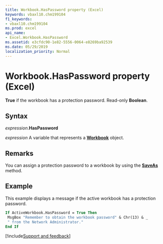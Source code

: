 ```yaml
---
title: Workbook.HasPassword property (Excel)
keywords: vbaxl10.chm199104
f1_keywords:
- vbaxl10.chm199104
ms.prod: excel
api_name:
- Excel.Workbook.HasPassword
ms.assetid: e3cfdc90-1e82-5556-0064-e8269ba92539
ms.date: 05/29/2019
localization_priority: Normal
---
```



# Workbook.HasPassword property (Excel)

**True** if the workbook has a protection password. Read-only **Boolean**.


## Syntax

_expression_.**HasPassword**

_expression_ A variable that represents a **[Workbook](Excel.Workbook.md)** object.


## Remarks

You can assign a protection password to a workbook by using the **[SaveAs](Excel.Workbook.SaveAs.md)** method.


## Example

This example displays a message if the active workbook has a protection password.

```vb
If ActiveWorkbook.HasPassword = True Then 
 MsgBox "Remember to obtain the workbook password" & Chr(13) & _ 
 " from the Network Administrator." 
End If
```




[!include[Support and feedback](~/includes/feedback-boilerplate.md)]